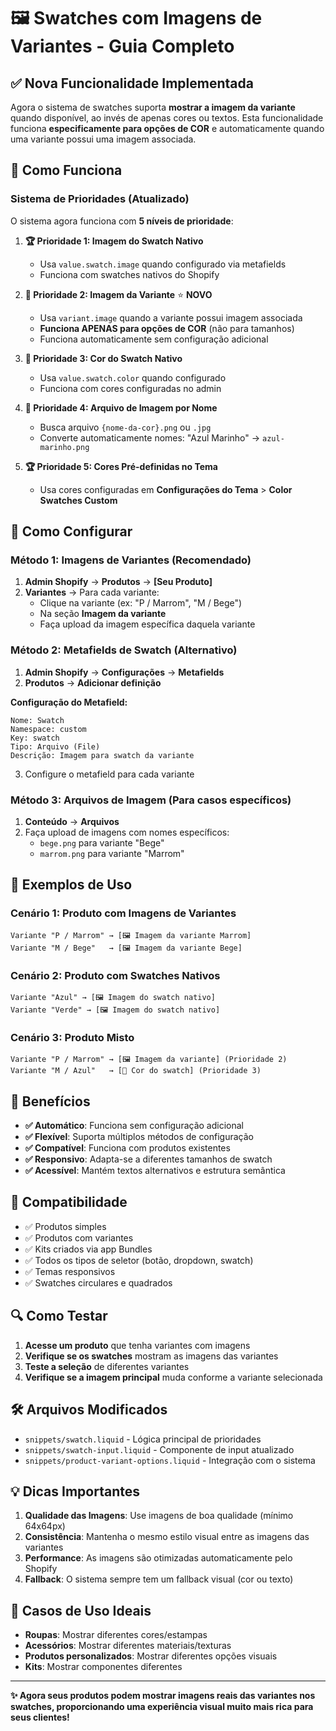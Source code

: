# 🖼️ Swatches com Imagens de Variantes - Guia Completo

## ✅ Nova Funcionalidade Implementada

Agora o sistema de swatches suporta **mostrar a imagem da variante** quando disponível, ao invés de apenas cores ou textos. Esta funcionalidade funciona **especificamente para opções de COR** e automaticamente quando uma variante possui uma imagem associada.

## 🎯 Como Funciona

### Sistema de Prioridades (Atualizado)

O sistema agora funciona com **5 níveis de prioridade**:

1. **🏆 Prioridade 1: Imagem do Swatch Nativo**
   - Usa `value.swatch.image` quando configurado via metafields
   - Funciona com swatches nativos do Shopify

2. **🥈 Prioridade 2: Imagem da Variante** ⭐ **NOVO**
   - Usa `variant.image` quando a variante possui imagem associada
   - **Funciona APENAS para opções de COR** (não para tamanhos)
   - Funciona automaticamente sem configuração adicional

3. **🥉 Prioridade 3: Cor do Swatch Nativo**
   - Usa `value.swatch.color` quando configurado
   - Funciona com cores configuradas no admin

4. **🏅 Prioridade 4: Arquivo de Imagem por Nome**
   - Busca arquivo `{nome-da-cor}.png` ou `.jpg`
   - Converte automaticamente nomes: "Azul Marinho" → `azul-marinho.png`

5. **🏆 Prioridade 5: Cores Pré-definidas no Tema**
   - Usa cores configuradas em **Configurações do Tema** > **Color Swatches Custom**

## 🔧 Como Configurar

### Método 1: Imagens de Variantes (Recomendado)

1. **Admin Shopify** → **Produtos** → **[Seu Produto]**
2. **Variantes** → Para cada variante:
   - Clique na variante (ex: "P / Marrom", "M / Bege")
   - Na seção **Imagem da variante**
   - Faça upload da imagem específica daquela variante

### Método 2: Metafields de Swatch (Alternativo)

1. **Admin Shopify** → **Configurações** → **Metafields**
2. **Produtos** → **Adicionar definição**

**Configuração do Metafield:**
```
Nome: Swatch
Namespace: custom
Key: swatch
Tipo: Arquivo (File)
Descrição: Imagem para swatch da variante
```

3. Configure o metafield para cada variante

### Método 3: Arquivos de Imagem (Para casos específicos)

1. **Conteúdo** → **Arquivos**
2. Faça upload de imagens com nomes específicos:
   - `bege.png` para variante "Bege"
   - `marrom.png` para variante "Marrom"

## 🎨 Exemplos de Uso

### Cenário 1: Produto com Imagens de Variantes
```
Variante "P / Marrom" → [🖼️ Imagem da variante Marrom]
Variante "M / Bege"   → [🖼️ Imagem da variante Bege]
```

### Cenário 2: Produto com Swatches Nativos
```
Variante "Azul" → [🖼️ Imagem do swatch nativo]
Variante "Verde" → [🖼️ Imagem do swatch nativo]
```

### Cenário 3: Produto Misto
```
Variante "P / Marrom" → [🖼️ Imagem da variante] (Prioridade 2)
Variante "M / Azul"   → [🔵 Cor do swatch] (Prioridade 3)
```

## 🚀 Benefícios

- **✅ Automático**: Funciona sem configuração adicional
- **✅ Flexível**: Suporta múltiplos métodos de configuração
- **✅ Compatível**: Funciona com produtos existentes
- **✅ Responsivo**: Adapta-se a diferentes tamanhos de swatch
- **✅ Acessível**: Mantém textos alternativos e estrutura semântica

## 📱 Compatibilidade

- ✅ Produtos simples
- ✅ Produtos com variantes
- ✅ Kits criados via app Bundles
- ✅ Todos os tipos de seletor (botão, dropdown, swatch)
- ✅ Temas responsivos
- ✅ Swatches circulares e quadrados

## 🔍 Como Testar

1. **Acesse um produto** que tenha variantes com imagens
2. **Verifique se os swatches** mostram as imagens das variantes
3. **Teste a seleção** de diferentes variantes
4. **Verifique se a imagem principal** muda conforme a variante selecionada

## 🛠️ Arquivos Modificados

- `snippets/swatch.liquid` - Lógica principal de prioridades
- `snippets/swatch-input.liquid` - Componente de input atualizado
- `snippets/product-variant-options.liquid` - Integração com o sistema

## 💡 Dicas Importantes

1. **Qualidade das Imagens**: Use imagens de boa qualidade (mínimo 64x64px)
2. **Consistência**: Mantenha o mesmo estilo visual entre as imagens das variantes
3. **Performance**: As imagens são otimizadas automaticamente pelo Shopify
4. **Fallback**: O sistema sempre tem um fallback visual (cor ou texto)

## 🎯 Casos de Uso Ideais

- **Roupas**: Mostrar diferentes cores/estampas
- **Acessórios**: Mostrar diferentes materiais/texturas
- **Produtos personalizados**: Mostrar diferentes opções visuais
- **Kits**: Mostrar componentes diferentes

---

**✨ Agora seus produtos podem mostrar imagens reais das variantes nos swatches, proporcionando uma experiência visual muito mais rica para seus clientes!**
